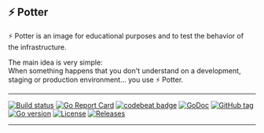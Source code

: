 ## ⚡️ Potter

⚡️ Potter is an image for educational purposes and to test the behavior of the infrastructure.  

The main idea is very simple:  
When something happens that you don't understand on a development, staging or production environment... you use ⚡️ Potter.

---

[![Build status](https://github.com/julienbreux/potter/workflows/Go/badge.svg)](https://github.com/JulienBreux/potter/actions)
[![Go Report Card](https://goreportcard.com/badge/github.com/JulienBreux/potter)](https://goreportcard.com/report/github.com/JulienBreux/potter)
[![codebeat badge](https://codebeat.co/badges/f7bb4667-b618-4e7f-84f9-06dae8448f41)](https://codebeat.co/projects/github-com-julienbreux-potter-main)
[![GoDoc](https://godoc.org/github.com/JulienBreux/potter?status.svg)](http://godoc.org/github.com/JulienBreux/potter)
[![GitHub tag](https://img.shields.io/github/tag/JulienBreux/potter.svg)](Tag)
[![Go version](https://img.shields.io/badge/go-v1.19-blue)](https://golang.org/dl/#stable)
[![License](https://img.shields.io/badge/License-MIT-blue.svg)](https://github.com/julienbreux/potter/blob/main/LICENSE)
[![Releases](https://img.shields.io/github/downloads/julienbreux/potter/total.svg)](https://github.com/julienbreux/potter/releases)

---
